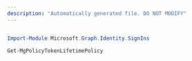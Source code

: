 ```yaml
---
description: "Automatically generated file. DO NOT MODIFY"
---
```


```powershell

Import-Module Microsoft.Graph.Identity.SignIns

Get-MgPolicyTokenLifetimePolicy

```